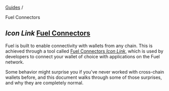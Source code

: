 [Guides](https://docs.fuel.network/guides/) /

Fuel Connectors

## _Icon Link_ [Fuel Connectors](https://docs.fuel.network/guides/fuel-connectors/\#fuel-connectors)

Fuel is built to enable connectivity with wallets from any chain. This is achieved through a tool called [Fuel Connectors _Icon Link_](https://github.com/FuelLabs/fuel-connectors), which is used by developers to connect your wallet of choice with applications on the Fuel network.

Some behavior might surprise you if you've never worked with cross-chain wallets before, and this document walks through some of those surprises, and why they are completely normal.